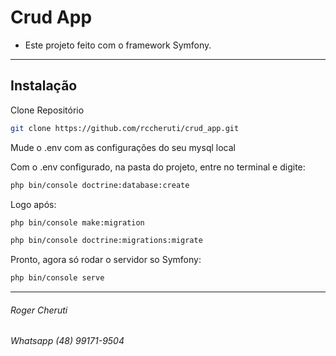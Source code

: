 # Crud App

- Este projeto feito com o framework Symfony.


***

## Instalação

Clone Repositório

```sh
git clone https://github.com/rccheruti/crud_app.git
```

Mude o .env com as configurações do seu mysql local


Com o .env configurado, na pasta do projeto, entre no terminal e digite:
```sh
php bin/console doctrine:database:create
```
Logo após:

```sh
php bin/console make:migration
```

```sh
php bin/console doctrine:migrations:migrate
```
Pronto, agora só rodar o servidor so Symfony:
```sh
php bin/console serve
```
***
###### Roger Cheruti
###### Whatsapp (48) 99171-9504
